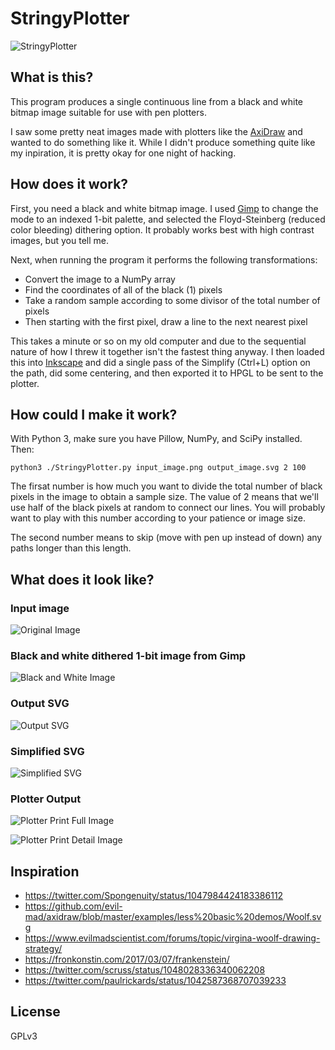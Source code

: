 # StringyPlotter

![StringyPlotter](./examples/example_output_simplified.svg)

## What is this?

This program produces a single continuous line from a black and white bitmap image suitable for use with pen plotters.

I saw some pretty neat images made with plotters like the [AxiDraw](https://axidraw.com/) and wanted to do something like it. While I didn't produce something quite like my inpiration, it is pretty okay for one night of hacking. 

## How does it work?

First, you need a black and white bitmap image. I used [Gimp](https://www.gimp.org/) to change the mode to an indexed 1-bit palette, and selected the Floyd-Steinberg (reduced color bleeding) dithering option. It probably works best with high contrast images, but you tell me.

Next, when running the program it performs the following transformations:

* Convert the image to a NumPy array
* Find the coordinates of all of the black (1) pixels
* Take a random sample according to some divisor of the total number of pixels
* Then starting with the first pixel, draw a line to the next nearest pixel

This takes a minute or so on my old computer and due to the sequential nature of how I threw it together isn't the fastest thing anyway. I then loaded this into [Inkscape](https://inkscape.org/) and did a single pass of the Simplify (Ctrl+L) option on the path, did some centering, and then exported it to HPGL to be sent to the plotter.

## How could I make it work?

With Python 3, make sure you have Pillow, NumPy, and SciPy installed. Then:

	python3 ./StringyPlotter.py input_image.png output_image.svg 2 100

The firsat number is how much you want to divide the total number of black pixels in the image to obtain a sample size. The value of 2 means that we'll use half of the black pixels at random to connect our lines. You will probably want to play with this number according to your patience or image size.

The second number means to skip (move with pen up instead of down) any paths longer than this length.

## What does it look like?

### Input image

![Original Image](./examples/face_orig.png)

### Black and white dithered 1-bit image from Gimp

![Black and White Image](./examples/face_bw.jpg)

### Output SVG

![Output SVG](./examples/example_output.svg)

### Simplified SVG

![Simplified SVG](./examples/example_output_simplified.svg)

### Plotter Output

![Plotter Print Full Image](./examples/plotter_output_full.jpg)

![Plotter Print Detail Image](./examples/plotter_output_detail.jpg)

## Inspiration

* https://twitter.com/Spongenuity/status/1047984424183386112
* https://github.com/evil-mad/axidraw/blob/master/examples/less%20basic%20demos/Woolf.svg
* https://www.evilmadscientist.com/forums/topic/virgina-woolf-drawing-strategy/
* https://fronkonstin.com/2017/03/07/frankenstein/
* https://twitter.com/scruss/status/1048028336340062208
* https://twitter.com/paulrickards/status/1042587368707039233

## License

GPLv3

